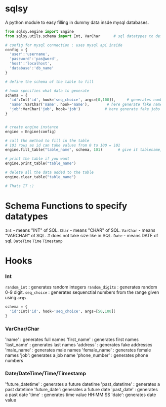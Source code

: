 # sqlsy
A python module to easy filling in dummy data insde mysql databases.

```python
from sqlsy.engine import Engine
from sqlsy.utils.schema import Int, VarChar      # sql datatypes to define schema

# config for mysql connection : uses mysql api inside
config = {
  'user':'username',
  'password':'pas@word',
  'host':'localhost',
  'database':'db_name'
}

# define the schema of the table to fill

# hook specifies what data to generate
schema = {
  'id':Int('id', hook='seq_choice', args=[0,100]),     # generates numbers 0 - 100 inclu
  'name':VarChar('name', hook='name'),        # here generate fake names
  'job':VarChar('job', hook='job')           # here generate fake jobs
}


# create engine instance
engine = Engine(config)

# call the method to fill in the table
# 101 rows as id can take values from 0 to 100 = 101
engine.fill_table("table_name", schema, 101)       # give it tablename, schema of table and no of rows.

# print the table if you want
engine.print_table("table_name")

# delete all the data added to the table
engine.clear_table("table_name")

# Thats IT :)
```


# Schema Functions to specify datatypes
`Int` - means "INT" of SQL.
`Char` - means "CHAR" of SQL.
`VarChar` - means "VARCHAR" of SQL. # does not take size like in SQL.
`Date` - means DATE of sql.
`DateTime`
`Time`
`Timestamp`


# Hooks
### Int
`random_int` : generates random integers
`random_digits` : generates random 0-9 digit.
`seq_choice` : generates sequenctial numbers from the range given using `args`.
```python
schema = {
  'id':Int('id', hook='seq_choice', args=[50,100])
}
```

### VarChar/Char
'name' : generates full names
'first_name' : generates first names
'last_name' : generates last names
'address' : generates fake addresses
'male_name' : generates male names
'female_name' : generates female names
'job': generates a job name
'phone_number' : generates phone numbers

### Date/DateTime/Time/Timestamp
'future_datetime' : generates a future datetime
'past_datetime' : generates a past datetime
'future_date': generates a future date
'past_date' : generates a past date
'time' : generates time value HH:MM:SS
'date': generates date value
